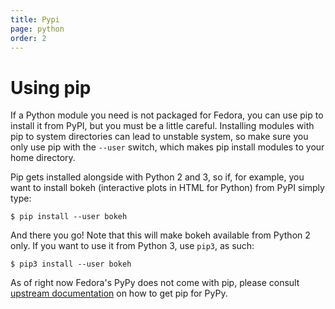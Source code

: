 ```yaml
---
title: Pypi
page: python
order: 2
---
```


# Using pip

If a Python module you need is not packaged for Fedora, you can use pip to install it from PyPI, but you must be a little careful. Installing modules with pip to system directories can lead to unstable system, so make sure you only use pip with the ```--user``` switch, which makes pip install modules to your home directory.

Pip gets installed alongside with Python 2 and 3, so if, for example, you want to install bokeh (interactive plots in HTML for Python) from PyPI simply type:

```
$ pip install --user bokeh
```

And there you go! Note that this will make bokeh available from Python 2 only. If you want to use it from Python 3, use ```pip3```, as such:

```
$ pip3 install --user bokeh
```

As of right now Fedora's PyPy does not come with pip, please consult [upstream documentation](http://doc.pypy.org/en/latest/install.html?highlight=pip#installing-pypy) on how to get pip for PyPy.
